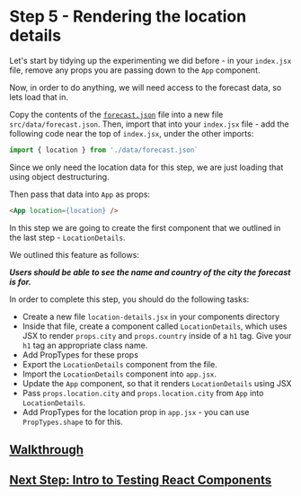# Step 5 - Rendering the location details

Let's start by tidying up the experimenting we did before - in your `index.jsx` file, remove any  props you are passing down to the `App` component.

Now, in order to do anything, we will need access to the forecast data, so lets load that in.

Copy the contents of the [`forecast.json`](forecast.json) file into a new file `src/data/forecast.json`. Then, import that into your `index.jsx` file - add the following code near the top of `index.jsx`, under the other imports:

```js
import { location } from './data/forecast.json`
```

Since we only need the location data for this step, we are just loading that using object destructuring.

Then pass that data into `App` as props:

```html
<App location={location} />
```

In this step we are going to create the first component that we outlined in the last step - `LocationDetails`.

We outlined this feature as follows:

**_Users should be able to see the name and country of the city the forecast is for._**

In order to complete this step, you should do the following tasks:

* Create a new file `location-details.jsx` in your components directory
* Inside that file, create a component called `LocationDetails`, which uses JSX to render `props.city` and `props.country` inside of a `h1` tag. Give your `h1` tag an appropriate class name.
* Add PropTypes for these props
* Export the `LocationDetails` component from the file.
* Import the `LocationDetails` component into `app.jsx`.
* Update the `App` component, so that it renders `LocationDetails` using JSX
* Pass `props.location.city` and `props.location.city` from `App` into `LocationDetails`.
* Add PropTypes for the location prop in `app.jsx` - you can use `PropTypes.shape` to for this.

## [Walkthrough](solutions/step-5.md)
## [Next Step: Intro to Testing React Components](step-6.md)
